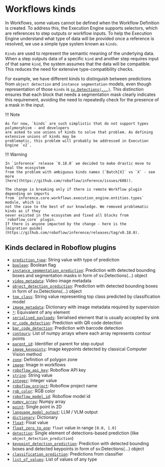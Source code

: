 # Workflows kinds

In Workflows, some values cannot be defined when the Workflow Definition is created. To address this, the Execution 
Engine supports selectors, which are references to step outputs or workflow inputs. To help the Execution Engine 
understand what type of data will be provided once a reference is resolved, we use a simple type system known as 
`kinds`.

`Kinds` are used to represent the semantic meaning of the underlying data. When a step outputs data of a specific 
`kind` and another step requires input of that same `kind`, the system assumes that the data will be compatible. 
This reduces the need for extensive type-compatibility checks.

For example, we have different kinds to distinguish between predictions from `object detection` and 
`instance segmentation` models, even though representation of those `kinds` is
[`sv.Detections(...)`](https://supervision.roboflow.com/latest/detection/core/). This distinction ensures that each 
block that needs a segmentation mask clearly indicates this requirement, avoiding the need to repeatedly check 
for the presence of a mask in the input.

!!! Note

    As for now, `kinds` are such simplistic that do not support types polymorphism - and developers
    are asked to use unions of kinds to solve that problem. As defining extensive unions of kinds may be 
    problematic, this problem will probably be addressed in Execution Engine `v2`.

!!! Warning

    In `inference` release `0.18.0` we decided to make drastic move to heal the ecosystem 
    from the problem with ambiguous kinds names (`Batch[X]` vs `X` - see more 
    [here](https://github.com/roboflow/inference/issues/608)). 

    The change is breaking only if there is remote Workflow plugin depending on imports
    from `inference.core.workflows.execution_engine.entities.types` module, which is
    not the case to the best of our knowledge. We removed problematic kinds as if they
    never existed in the ecosystem and fixed all blocks from `roboflow_core` plugin.
    If there is anyone impacted by the change - here is the 
    [migration guide](https://github.com/roboflow/inference/releases/tag/v0.18.0).
 

## Kinds declared in Roboflow plugins
<!--- AUTOGENERATED_KINDS_LIST -->
* [`prediction_type`](/workflows/kinds/prediction_type): String value with type of prediction
* [`boolean`](/workflows/kinds/boolean): Boolean flag
* [`instance_segmentation_prediction`](/workflows/kinds/instance_segmentation_prediction): Prediction with detected bounding boxes and segmentation masks in form of sv.Detections(...) object
* [`video_metadata`](/workflows/kinds/video_metadata): Video image metadata
* [`object_detection_prediction`](/workflows/kinds/object_detection_prediction): Prediction with detected bounding boxes in form of sv.Detections(...) object
* [`top_class`](/workflows/kinds/top_class): String value representing top class predicted by classification model
* [`image_metadata`](/workflows/kinds/image_metadata): Dictionary with image metadata required by supervision
* [`*`](/workflows/kinds/*): Equivalent of any element
* [`serialised_payloads`](/workflows/kinds/serialised_payloads): Serialised element that is usually accepted by sink
* [`qr_code_detection`](/workflows/kinds/qr_code_detection): Prediction with QR code detection
* [`bar_code_detection`](/workflows/kinds/bar_code_detection): Prediction with barcode detection
* [`contours`](/workflows/kinds/contours): List of numpy arrays where each array represents contour points
* [`parent_id`](/workflows/kinds/parent_id): Identifier of parent for step output
* [`image_keypoints`](/workflows/kinds/image_keypoints): Image keypoints detected by classical Computer Vision method
* [`zone`](/workflows/kinds/zone): Definition of polygon zone
* [`image`](/workflows/kinds/image): Image in workflows
* [`roboflow_api_key`](/workflows/kinds/roboflow_api_key): Roboflow API key
* [`string`](/workflows/kinds/string): String value
* [`integer`](/workflows/kinds/integer): Integer value
* [`roboflow_project`](/workflows/kinds/roboflow_project): Roboflow project name
* [`rgb_color`](/workflows/kinds/rgb_color): RGB color
* [`roboflow_model_id`](/workflows/kinds/roboflow_model_id): Roboflow model id
* [`numpy_array`](/workflows/kinds/numpy_array): Numpy array
* [`point`](/workflows/kinds/point): Single point in 2D
* [`language_model_output`](/workflows/kinds/language_model_output): LLM / VLM output
* [`dictionary`](/workflows/kinds/dictionary): Dictionary
* [`float`](/workflows/kinds/float): Float value
* [`float_zero_to_one`](/workflows/kinds/float_zero_to_one): `float` value in range `[0.0, 1.0]`
* [`detection`](/workflows/kinds/detection): Single element of detections-based prediction (like `object_detection_prediction`)
* [`keypoint_detection_prediction`](/workflows/kinds/keypoint_detection_prediction): Prediction with detected bounding boxes and detected keypoints in form of sv.Detections(...) object
* [`classification_prediction`](/workflows/kinds/classification_prediction): Predictions from classifier
* [`list_of_values`](/workflows/kinds/list_of_values): List of values of any type
<!--- AUTOGENERATED_KINDS_LIST -->
